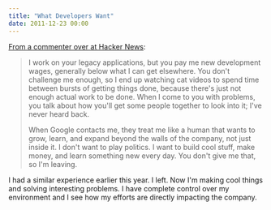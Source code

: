 ```yaml
---
title: "What Developers Want"
date: 2011-12-23 00:00
---
```


[From a commenter over at Hacker News](http://news.ycombinator.com/item?id=3386167):

> I work on your legacy applications, but you pay me new development wages, generally below what I can get elsewhere. You don't challenge me enough, so I end up watching cat videos to spend time between bursts of getting things done, because there's just not enough actual work to be done. When I come to you with problems, you talk about how you'll get some people together to look into it; I've never heard back.
> 
> When Google contacts me, they treat me like a human that wants to grow, learn, and expand beyond the walls of the company, not just inside it. I don't want to play politics. I want to build cool stuff, make money, and learn something new every day. You don't give me that, so I'm leaving.



I had a similar experience earlier this year. I left. Now I'm making cool things and solving interesting problems. I have complete control over my environment and I see how my efforts are directly impacting the company.

<!-- more -->
